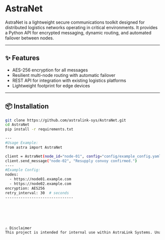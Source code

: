 # AstraNet

AstraNet is a lightweight secure communications toolkit designed for distributed logistics networks operating in critical environments.
It provides a Python API for encrypted messaging, dynamic routing, and automated failover between nodes.

---

## ✨ Features
- AES-256 encryption for all messages
- Resilient multi-node routing with automatic failover
- REST API for integration with existing logistics platforms
- Lightweight footprint for edge devices

---

## 📦 Installation
```bash
git clone https://github.com/astralink-sys/AstraNet.git
cd AstraNet
pip install -r requirements.txt

---
#Usage Example:
from astra import AstraNet

client = AstraNet(node_id="node-01", config="config/example_config.yaml")
client.send_message("node-02", "Resupply convoy confirmed.")
----
#Example Config:
nodes:
  - https://node01.example.com
  - https://node02.example.com
encryption: AES256
retry_interval: 30  # seconds
-------------------------------






⚠️ Disclaimer
This project is intended for internal use within AstraLink Systems. Unauthorized access or redistribution is prohibited.
